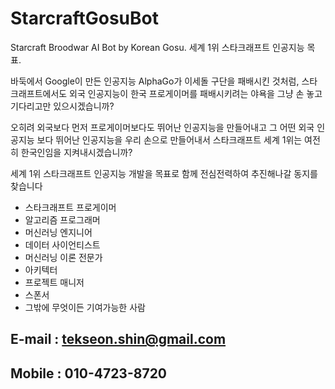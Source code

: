 # StarcraftGosuBot
Starcraft Broodwar AI Bot by Korean Gosu. 세계 1위 스타크래프트 인공지능 목표.

바둑에서 Google이 만든 인공지능 AlphaGo가 이세돌 구단을 패배시킨 것처럼,
스타크래프트에서도 외국 인공지능이 한국 프로게이머를 패배시키려는 야욕을
그냥 손 놓고 기다리고만 있으시겠습니까?

오히려 외국보다 먼저 프로게이머보다도 뛰어난 인공지능을 만들어내고
그 어떤 외국 인공지능 보다 뛰어난 인공지능을 우리 손으로 만들어내서
스타크래프트 세계 1위는 여전히 한국인임을 지켜내시겠습니까?

세계 1위 스타크래프트 인공지능 개발을 목표로 함께 전심전력하여 추진해나갈 동지를 찾습니다

* 스타크래프트 프로게이머
* 알고리즘 프로그래머
* 머신러닝 엔지니어
* 데이터 사이언티스트
* 머신러닝 이론 전문가
* 아키텍터
* 프로젝트 매니저
* 스폰서
* 그밖에 무엇이든 기여가능한 사람

## E-mail : tekseon.shin@gmail.com 
## Mobile : 010-4723-8720



